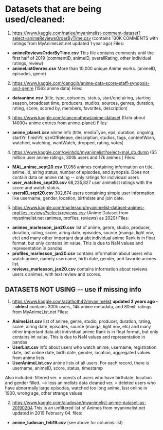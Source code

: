 # Datasets that are being used/cleaned:

1. https://www.kaggle.com/natlee/myanimelist-comment-dataset?select=animeReviewsOrderByTime.csv
(contains 130K COMMENTS with ratings from MyAnimeList.net updated 1 year ago)
Files: 
- **animeReviewsOrderByTime.csv**
This file contains comments until the first half of 2019 (commentID, animeID, overallRating, other individual ratings, review)
- **animeListGenres.csv**
More than 10,000 unique Anime works. (animeID, episodes, genre)

2. https://www.kaggle.com/canggih/anime-data-score-staff-synopsis-and-genre
(1563 anime data)
Files:
- **dataanime.csv** (title, type, episodes, status, start/end airing, starting season, broadcast time, producers, studios, sources, genres, duration, rating,
score, scored by, members, favorites, description)

3. https://www.kaggle.com/alancmathew/anime-dataset
(Data about 14000+ anime entries from anime-planet)
Files:
- **anime_planet.csv**
anime info (title, mediaType, eps, duration, ongoing, startYr, finishYr, sznOfRelease, description, studios, tags, contentWarn, watched, watching, wantWatch,
dropped, rating, votes)

4. https://www.kaggle.com/qvinhdo/myanimelist?select=mal_db.dump
(65 million user anime ratings, 300k users and 17k animes )
Files:
- **MAL_anime_sept20.csv**
17,058 animes containing information on title, anime_id, airing status, number of episodes, and synopsis. Does not contain data on anime rating -- only ratings for individual users 
- **user_watches_sept20.csv**
 68,235,827 user animelist ratings with the score and watch status.
- **usersID_sept20.csv**
302,674 users containing simple user information like username, gender, location, birthdate and join date.

5. https://www.kaggle.com/marlesson/myanimelist-dataset-animes-profiles-reviews?select=reviews.csv
(Anime Dataset from myanimelist.net (animes, profiles, reviews) as 2020)
Files:
- **animes_marlesson_jan20.csv**
list of anime, genre, studio, producer, duration, rating, score, airing date, episodes, source (manga, light nov, etc) and many other important data abt individual anime
Rank is in float format, but only contains int value. This is due to NaN values and representation in pandas
- **profiles_marlesson_jan20.csv**
contains information about users who watch anime, namely username, birth date, gender, and favorite animes list.
- **reviews_marlesson_jan20.csv**
contains information about reviews users x animes, with text review and scores.

## DATASETS NOT USING -- use if missing info
1. https://www.kaggle.com/azathoth42/myanimelist **updated 2 years ago -- oldest**
contains 300k users, 14k anime metadata, and 80mil. ratings from MyAnimeList.net
Files:
- **AnimeList.csv** 
list of anime, genre, studio, producer, duration, rating, score, airing date, episodes, source (manga, light nov, etc) and many other important data abt individual anime
Rank is in float format, but only contains int value. This is due to NaN values and representation in pandas
- **UserList.csv**
info about users who watch anime, username, registration date, last online date, birth date, gender, location, aggregated values from anime lists
- **UserAnimeList.csv**
anime lists of all users. For each record, there is username, animeID, score, status, timestamp

Also included:
filtered ver. = consts of users who have birthdate, location and gender filled. --> less animelists data
cleaned ver. = deleted users who have abnormally large episodes, watched too long anime, last online in 1900, wrong age, other strange values

2. https://www.kaggle.com/aludosan/myanimelist-anime-dataset-as-20190204
This is an unfiltered list of Animes from myanimelist.net updated in 2019 February 04.
files:
- **anime_ludosan_feb19.csv**
(see above for columns list)
